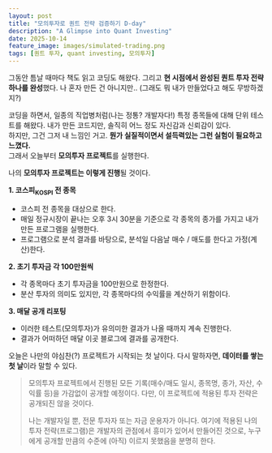 ```yaml
---
layout: post
title: "모의투자로 퀀트 전략 검증하기 D-day"
description: "A Glimpse into Quant Investing"
date: 2025-10-14
feature_image: images/simulated-trading.png
tags: [퀀트 투자, quant investing, 모의투자]
---
```


그동안 틈날 때마다 책도 읽고 코딩도 해왔다. 그리고 **현 시점에서 완성된 퀀트 투자 전략 하나를 완성**했다. 나 혼자 만든 건 아니지만..
(그래도 뭐 내가 만들었다고 해도 무방하겠지?)<br />

코딩을 하면서, 일종의 직업병처럼(나는 정통? 개발자다!) 특정 종목들에 대해 단위 테스트를 해왔다. 내가 만든 코드지만, 솔직히 어느 정도 자신감과 신뢰감이 있다.<br />
하지만, 그건 그저 내 느낌인 거고. **뭔가 실질적이면서 설득력있는 그런 실험이 필요하고 느꼈다.**<br />
그래서 오늘부터 **모의투자 프로젝트**를 실행한다.<br />

<!--more-->

나의 **모의투자 프로젝트는 이렇게 진행**될 것이다.

**1. 코스피<sub>KOSPI</sub> 전 종목**
   - 코스피 전 종목을 대상으로 한다.
   - 매일 정규시장이 끝나는 오후 3시 30분을 기준으로 각 종목의 종가를 가지고 내가 만든 프로그램을 실행한다.
   - 프로그램으로 분석 결과를 바탕으로, 분석일 다음날 매수 / 매도를 한다고 가정(계산)한다.

**2. 초기 투자금 각 100만원씩**
   - 각 종목마다 초기 투자금을 100만원으로 한정한다.
   - 분산 투자의 의미도 있지만, 각 종목마다의 수익률을 계산하기 위함이다.

**3. 매달 공개 리포팅**
   - 이러한 테스트(모의투자)가 유의미한 결과가 나올 때까지 계속 진행한다.
   - 결과가 어떠하던 매달 이곳 블로그에 결과를 공개한다.

오늘은 나만의 야심찬(?) 프로젝트가 시작되는 첫 날이다. 다시 말하자면, **데이터를 쌓는 첫 날**이라 말할 수 있다. 

> 모의투자 프로젝트에서 진행된 모든 기록(매수/매도 일시, 종목명, 종가, 자산, 수익률 등)을 가감없이 공개할 예정이다.
> 다만, 이 프로젝트에 적용된 투자 전략은 공개되진 않을 것이다.
> 
> 나는 개발자일 뿐, 전문 투자자 또는 자금 운용자가 아니다.
> 여기에 적용된 나의 투자 전략(프로그램)은 개발자의 관점에서 흥미가 있어서 만들어진 것으로, 누구에게 공개할 만큼의 수준에 (아직) 이르지 못했음을 분명히 한다.